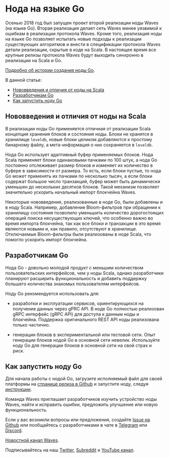 # Нода на языке Go

Осенью 2018 год был запущен проект второй реализации ноды Waves (на языке Go). Вторая реализация делает сеть Waves менее уязвимой к ошибкам в реализации протокола Waves. Кроме того, реализация ноды на языке Go позволяет испытать новые подходы к реализации существующих алгоритмов и внести в спецификации протокола Waves детали реализации, скрытые в коде на Scala. В настоящее время все крупные релизы протокола Waves будут выходить синхронно в реализации на Scala и Go.

[Подробно об истории создания ноды Go](https://vk.com/@wavesprotocol-noda-waves-na-yazyke-go).

В данной статье:

* [Нововведения и отличия от ноды на Scala](#нововведения-и-отличия-от-ноды-на-scala)
* [Разработчикам Go](#разработчикам-go)
* [Как запустить ноду Go](#как-запустить-ноду-go)

## Нововведения и отличия от ноды на Scala

В реализации ноды Go применяется отличная от реализации Scala концепция хранения блоков и состояния ноды. Блоки не хранятся в хранилище `leveldb`, новые блоки целиком добавляются к простому бинарному файлу, а мета-информация о них сохраняется в `leveldb`.

Нода Go использует адаптивный буфер применяемых блоков. Нода Scala применяет блоки одинаковыми пачками по 100 штук, а нода Go постоянно отслеживает размер блоков и изменяет их количество в буфере в зависимости от размера. То есть, если блоки пустые, то нода Go может применять их пачками по несколько тысяч, а если блоки содержат большое число транзакций, буфер может быть динамически уменьшен до нескольких десятков блоков. Такой механизм позволяет значительно ускорить начальный импорт блокчейна Waves.

Некоторые нововведения, реализованные в ноде Go, были добавлены и в ноду Scala. Например, добавление Bloom-фильтров при обращении к хранилищу состояния позволило уменьшить количество дорогостоящих операций поиска несуществующих ключей, что особенно важно во время импорта блокчейна, так как все блоки и транзакции в это время являются новыми и, как правило, отсутствуют в хранилище. Отключаемые Bloom-фильтры были реализованы в ноде Scala, что помогло ускорить импорт блокчейна.

## Разработчикам Go

Нода Go - довольно молодой продукт с меньшим количеством пользовательских интерфейсов, чем у ноды Scala, однако разработчики планируют расширить функциональность и добавить поддержку большего количества знакомых пользователям интерфейсов.

Ноду Go рекомендуется использовать для:

* разработки и эксплуатации сервисов, ориентирующихся на получение данных через gPRC API. В ноде Go полностью реализован gRPC интерфейс (gRPC API) для доступа к данным ноды и блокчейна. Поддержка оригинального REST API ноды реализована только частично.

* генерации блоков в экспериментальной или тестовой сети. Опыт генерации блоков нодой Go в основной сети невелик. Используйте ноду Go для генерации блоков в основной сети на свой страх и риск.

## Как запустить ноду Go

Для начала работы с нодой Go, загрузите исполняемый файл для своей платформы на [странице релиза в Github](https://github.com/wavesplatform/gowaves/releases/tag/v0.8.2) и запустите ноду, следуя [инструкции](https://github.com/wavesplatform/gowaves/blob/master/README.md).

Команда Waves приглашает разработчиков изучить устройство ноды Waves, найти и исправить ошибки, предложить улучшение или новую функциональность.

Если у вас возникли вопросы или предложения, создайте [Issue на Github](https://github.com/wavesplatform/gowaves/issues) или пообщайтесь с разработчиками в чате в [Telegram](https://t.me/tradisys_russia) или [Discord](https://discord.com/invite/cnFmDyA).

[Новостной канал Waves](https://t.me/WavesNewsRU).

Подписывайтесь на наш [Twitter](https://twitter.com/wavesprotocol), [Subreddit](https://www.reddit.com/r/Wavesplatform/) и [YouTube канал](https://www.youtube.com/c/WavesTech).
